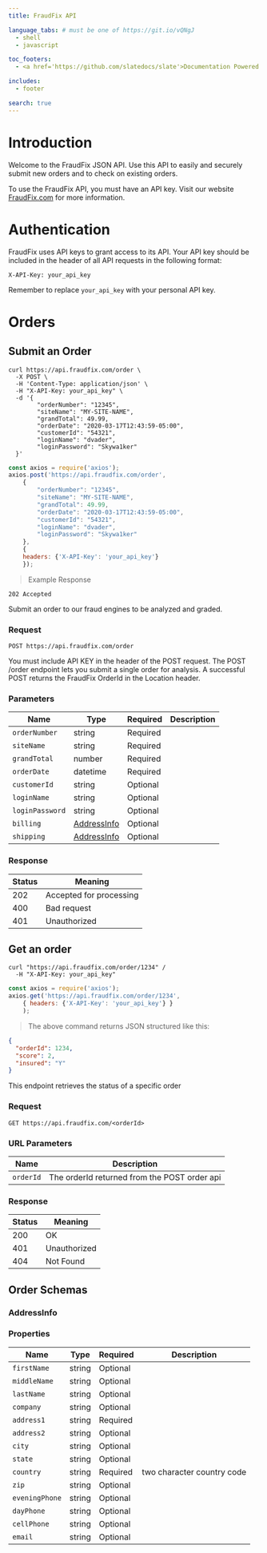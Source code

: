 ```yaml
---
title: FraudFix API

language_tabs: # must be one of https://git.io/vQNgJ
  - shell
  - javascript

toc_footers:
  - <a href='https://github.com/slatedocs/slate'>Documentation Powered by Slate</a>

includes:
  - footer

search: true
---
```


# Introduction

Welcome to the FraudFix JSON API. Use this API to easily and securely submit new orders and to check on existing orders.

To use the FraudFix API, you must have an API key. Visit our website [FraudFix.com](https://fraudfix.com/) for more information.

# Authentication

FraudFix uses API keys to grant access to its API. Your API key should be included in the header of all API requests in the following format:

`X-API-Key: your_api_key`

<aside class="notice">
Remember to replace <code>your_api_key</code> with your personal API key.
</aside>

# Orders

## Submit an Order

```shell
curl https://api.fraudfix.com/order \
  -X POST \
  -H 'Content-Type: application/json' \
  -H "X-API-Key: your_api_key" \
  -d '{
        "orderNumber": "12345",
        "siteName": "MY-SITE-NAME",
        "grandTotal": 49.99,
        "orderDate": "2020-03-17T12:43:59-05:00",
        "customerId": "54321",
        "loginName": "dvader",
        "loginPassword": "Skywa1ker"
  }'
```

```javascript
const axios = require('axios');
axios.post('https://api.fraudfix.com/order', 
    {
        "orderNumber": "12345",
        "siteName": "MY-SITE-NAME",
        "grandTotal": 49.99,
        "orderDate": "2020-03-17T12:43:59-05:00",
        "customerId": "54321",
        "loginName": "dvader",
        "loginPassword": "Skywa1ker"
    },
    {
    headers: {'X-API-Key': 'your_api_key'}
    });
```

> Example Response

``` 
202 Accepted
```

Submit an order to our fraud engines to be analyzed and graded.

### Request

`POST https://api.fraudfix.com/order`

You must include API KEY in the header of the POST request. The POST /order endpoint lets you submit a single order for analysis. A successful POST returns the FraudFix OrderId in the Location header.

### Parameters

Name | Type | Required | Description
--------- | ---- | -------- | -----------
<code>orderNumber</code> | string | Required | 
<code>siteName</code> | string | Required | 
<code>grandTotal</code> | number | Required | 
<code>orderDate</code> | datetime | Required | 
<code>customerId</code> | string | Optional | 
<code>loginName</code> | string | Optional | 
<code>loginPassword</code> | string | Optional |               
<code>billing</code> | [AddressInfo](#address) | Optional | 
<code>shipping</code> | [AddressInfo](#address) | Optional | 

### Response
Status | Meaning
------ | -------
202 | Accepted for processing
400 | Bad request
401 | Unauthorized

## Get an order

```shell
curl "https://api.fraudfix.com/order/1234" /
  -H "X-API-Key: your_api_key"
```

```javascript
const axios = require('axios');
axios.get('https://api.fraudfix.com/order/1234', 
    { headers: {'X-API-Key': 'your_api_key'} }
    );
```

> The above command returns JSON structured like this:

```json
{
  "orderId": 1234,
  "score": 2,
  "insured": "Y"
}
```

This endpoint retrieves the status of a specific order


### Request

`GET https://api.fraudfix.com/<orderId>`

### URL Parameters

Name | Description
--------- | -----------
<code>orderId</code> | The orderId returned from the POST order api

### Response
Status | Meaning
------ | -------
200 | OK
401 | Unauthorized
404 | Not Found

## Order Schemas

### AddressInfo

### Properties
Name | Type | Required | Description
--------- | ---- | -------- | -----------
<code>firstName</code> | string | Optional | 
<code>middleName</code> | string | Optional | 
<code>lastName</code> | string | Optional | 
<code>company</code> | string | Optional |
<code>address1</code> | string | Required | 
<code>address2</code> | string | Optional |
<code>city</code> | string | Optional | 
<code>state</code> | string | Optional | 
<code>country</code> | string | Required | two character country code
<code>zip</code> | string | Optional | 
<code>eveningPhone</code> | string | Optional | 
<code>dayPhone</code> | string | Optional | 
<code>cellPhone</code> | string | Optional | 
<code>email</code> | string | Optional | 